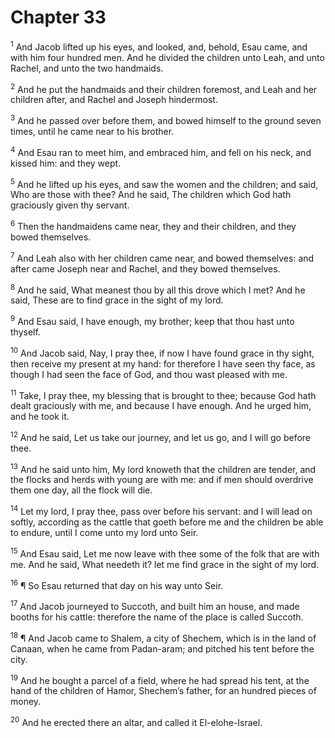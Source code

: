 # Chapter 33

<sup>1</sup> And Jacob lifted up his eyes, and looked, and, behold, Esau came, and with him four hundred men. And he divided the children unto Leah, and unto Rachel, and unto the two handmaids. 

<sup>2</sup> And he put the handmaids and their children foremost, and Leah and her children after, and Rachel and Joseph hindermost. 

<sup>3</sup> And he passed over before them, and bowed himself to the ground seven times, until he came near to his brother. 

<sup>4</sup> And Esau ran to meet him, and embraced him, and fell on his neck, and kissed him: and they wept. 

<sup>5</sup> And he lifted up his eyes, and saw the women and the children; and said, Who are those with thee? And he said, The children which God hath graciously given thy servant. 

<sup>6</sup> Then the handmaidens came near, they and their children, and they bowed themselves. 

<sup>7</sup> And Leah also with her children came near, and bowed themselves: and after came Joseph near and Rachel, and they bowed themselves. 

<sup>8</sup> And he said, What meanest thou by all this drove which I met? And he said, These are to find grace in the sight of my lord. 

<sup>9</sup> And Esau said, I have enough, my brother; keep that thou hast unto thyself. 

<sup>10</sup> And Jacob said, Nay, I pray thee, if now I have found grace in thy sight, then receive my present at my hand: for therefore I have seen thy face, as though I had seen the face of God, and thou wast pleased with me. 

<sup>11</sup> Take, I pray thee, my blessing that is brought to thee; because God hath dealt graciously with me, and because I have enough. And he urged him, and he took it. 

<sup>12</sup> And he said, Let us take our journey, and let us go, and I will go before thee. 

<sup>13</sup> And he said unto him, My lord knoweth that the children are tender, and the flocks and herds with young are with me: and if men should overdrive them one day, all the flock will die. 

<sup>14</sup> Let my lord, I pray thee, pass over before his servant: and I will lead on softly, according as the cattle that goeth before me and the children be able to endure, until I come unto my lord unto Seir. 

<sup>15</sup> And Esau said, Let me now leave with thee some of the folk that are with me. And he said, What needeth it? let me find grace in the sight of my lord. 

<sup>16</sup> ¶ So Esau returned that day on his way unto Seir. 

<sup>17</sup> And Jacob journeyed to Succoth, and built him an house, and made booths for his cattle: therefore the name of the place is called Succoth. 

<sup>18</sup> ¶ And Jacob came to Shalem, a city of Shechem, which is in the land of Canaan, when he came from Padan-aram; and pitched his tent before the city. 

<sup>19</sup> And he bought a parcel of a field, where he had spread his tent, at the hand of the children of Hamor, Shechem’s father, for an hundred pieces of money. 

<sup>20</sup> And he erected there an altar, and called it El-elohe-Israel. 



